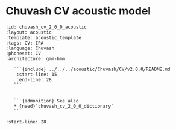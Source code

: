 
# Chuvash CV acoustic model

``````{acoustic} Chuvash CV acoustic model
:id: chuvash_cv_2_0_0_acoustic
:layout: acoustic
:template: acoustic_template
:tags: CV; IPA
:language: Chuvash
:phoneset: CV
:architecture: gmm-hmm

   ```{include} ../../../acoustic/Chuvash/CV/v2.0.0/README.md
    :start-line: 15
    :end-line: 28
   ```


   ```{admonition} See also
   * {need}`chuvash_cv_2_0_0_dictionary`
   ```
``````

```{include} ../../../acoustic/Chuvash/CV/v2.0.0/README.md
:start-line: 28
```
